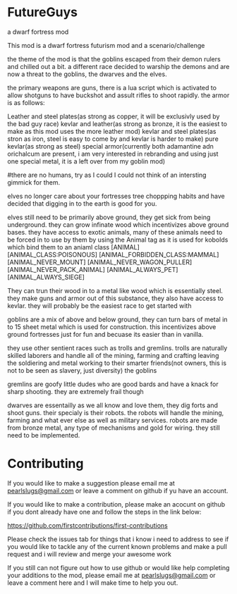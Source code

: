 # FutureGuys
a dwarf fortress mod

This mod is a dwarf fortress futurism mod and a scenario/challenge

the theme of the mod is that the goblins escaped from their demon rulers and chilled out a bit. a different race decided to warship the demons and are now a threat to the
goblins, the dwarves and the elves.

the primary weapons are guns, there is a lua script which is activated to allow shotguns to have buckshot and assult rifles to shoot rapidly. the armor is as follows:

Leather and steel plates(as strong as copper, it will be exclusivly used by the bad guy race)
kevlar and leather(as strong as bronze, it is the easiest to make as this mod uses the more leather mod)
kevlar and steel plates(as stron as iron, steel is easy to come by and kevlar is harder to make)
pure kevlar(as strong as steel)
special armor(currently both adamantine adn orichalcum are present, i am very interested in rebranding and using just one special metal, it is a left over from my goblin
mod)

#there are no humans, try as I could I could not think of an intersting gimmick for them.

elves no longer care about your fortresses tree choppping habits and have decided that digging in to the earth is good for you.

elves still need to be primarily above ground, they get sick from being underground. they can grow infinate wood which incentivizes above ground bases. they have access
to exotic animals, many of these animals need to be forced in to use by them by using the Animal tag as it is used for kobolds which bind them to an aniaml class
[ANIMAL]
		[ANIMAL_CLASS:POISONOUS]
		[ANIMAL_FORBIDDEN_CLASS:MAMMAL]
		[ANIMAL_NEVER_MOUNT]
		[ANIMAL_NEVER_WAGON_PULLER]
		[ANIMAL_NEVER_PACK_ANIMAL]
		[ANIMAL_ALWAYS_PET]
		[ANIMAL_ALWAYS_SIEGE]
   
They can trun their wood in to a metal like wood which is essentially steel. they make guns and armor out of this substance, they also have access to kevlar. they
will probably be the easiest race to get started with

goblins are a mix of above and below ground, they can turn bars of metal in to 15 sheet metal which is used for construction. this incentivizes above ground fortresses
just for fun and becuase its easier than in vanilla.

they use other sentient races such as trolls and gremlins. trolls are naturally skilled laborers and handle all of the mining, farming and crafting leaving the
soldiering and metal working to their smarter friends(not owners, this is not to be seen as slavery, just diversity) the goblins

gremlins are goofy little dudes who are good bards and have a knack for sharp shooting. they are extremely frail though

dwarves are essentailly as we all know and love them, they dig forts and shoot guns. their specialy is their robots. the robots will handle the mining, farming and what
ever else as well as military services. robots are made from bronze metal, any type of mechanisms and gold for wiring. they still need to be implemented.


# Contributing


If you would like to make a suggestion please email me at pearlslugs@gmail.com or leave a comment on github if yu have an account.

If you would like to make a contribution, please make an acocunt on github if you dont already have one and follow the steps in the link below:

https://github.com/firstcontributions/first-contributions

Please check the issues tab for things that i know i need to address to see if you would like to tackle any of the current known problems and make a pull request and i will review
and merge your awesome work

If you still can not figure out how to use github or would like help completing your additions to the mod, please email me at pearlslugs@gmail.com or leave a comment here and
I will make time to help you out.
